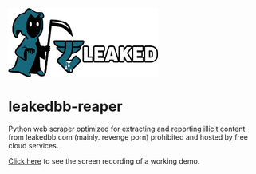 <img src="header.png" alt="project logo" width="300"/>

# leakedbb-reaper
Python web scraper optimized for extracting and reporting illicit content from leakedbb.com (mainly. revenge porn) prohibited and hosted by free cloud services.

[Click here](https://player.odycdn.com/api/v4/streams/free/leakedbb-reaper-demo/0fde4fab565c2ebd31dec66074c4e42fbe9f2210/d69cb3) to see the screen recording of a working demo. 
